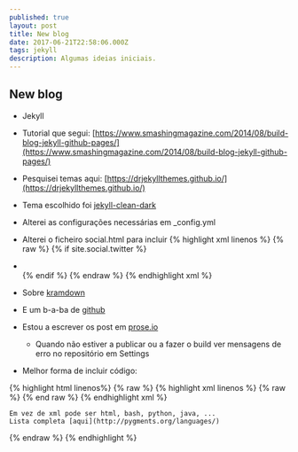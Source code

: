 ```yaml
---
published: true
layout: post
title: New blog
date: 2017-06-21T22:58:06.000Z
tags: jekyll
description: Algumas ideias iniciais.
---
```


## New blog

- Jekyll
- Tutorial que segui: [https://www.smashingmagazine.com/2014/08/build-blog-jekyll-github-pages/](https://www.smashingmagazine.com/2014/08/build-blog-jekyll-github-pages/)
- Pesquisei temas aqui: [https://drjekyllthemes.github.io/](https://drjekyllthemes.github.io/)
- Tema escolhido foi [jekyll-clean-dark](https://github.com/streetturtle/jekyll-clean-dark) 
- Alterei as configurações necessárias em \_config.yml
- Alterei o ficheiro social.html para incluir
{% highlight xml linenos %}
{% raw %}
	{% if site.social.twitter %} 
    	<li> 
        <a title="{{ site.social.twitter }} on Twitter.com" href="https://www.twitter.com/{{ site.social.twitter }}" target="_blank"><i class="fa fa-twitter fa-2x"></i></a>
        </li>
        {% endif %}
{% endraw %}
{% endhighlight xml %} 
 
- Sobre [kramdown](https://kramdown.gettalong.org/quickref.html)
- E um b-a-ba de [github](https://help.github.com/articles/adding-an-existing-project-to-github-using-the-command-line/) 
- Estou a escrever os post em [prose.io](http://prose.io)
	- Quando não estiver a publicar ou a fazer o build ver mensagens de erro no repositório em Settings
- Melhor forma de incluir código:

{% highlight html linenos%}
{% raw %}
	{% highlight xml linenos %}
	{% raw %}
	{% end raw %}
	{% endhighlight xml %}
    
    Em vez de xml pode ser html, bash, python, java, ...
    Lista completa [aqui](http://pygments.org/languages/)
{% endraw %}
{% endhighlight %}